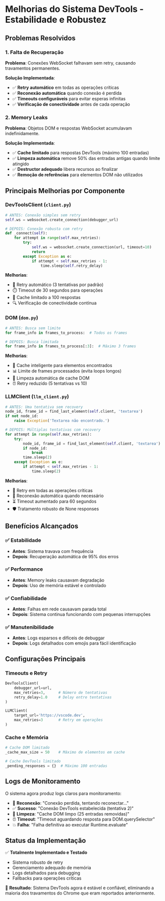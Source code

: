 # Melhorias do Sistema DevTools - Estabilidade e Robustez

## Problemas Resolvidos

### 1. **Falta de Recuperação**
**Problema**: Conexões WebSocket falhavam sem retry, causando travamentos permanentes.

**Solução Implementada**:
- ✅ **Retry automático** em todas as operações críticas
- ✅ **Reconexão automática** quando conexão é perdida
- ✅ **Timeouts configuráveis** para evitar esperas infinitas
- ✅ **Verificação de conectividade** antes de cada operação

### 2. **Memory Leaks**
**Problema**: Objetos DOM e respostas WebSocket acumulavam indefinidamente.

**Solução Implementada**:
- ✅ **Cache limitado** para respostas DevTools (máximo 100 entradas)
- ✅ **Limpeza automática** remove 50% das entradas antigas quando limite atingido
- ✅ **Destructor adequado** libera recursos ao finalizar
- ✅ **Remoção de referências** para elementos DOM não utilizados

## Principais Melhorias por Componente

### DevToolsClient (`client.py`)
```python
# ANTES: Conexão simples sem retry
self.ws = websocket.create_connection(debugger_url)

# DEPOIS: Conexão robusta com retry
def _connect(self):
    for attempt in range(self.max_retries):
        try:
            self.ws = websocket.create_connection(url, timeout=10)
            return
        except Exception as e:
            if attempt < self.max_retries - 1:
                time.sleep(self.retry_delay)
```

**Melhorias**:
- 🔄 Retry automático (3 tentativas por padrão)
- ⏱️ Timeout de 30 segundos para operações
- 🧹 Cache limitado a 100 respostas
- 🔍 Verificação de conectividade contínua

### DOM (`dom.py`)
```python
# ANTES: Busca sem limite
for frame_info in frames_to_process:  # Todos os frames

# DEPOIS: Busca limitada
for frame_info in frames_to_process[:3]:  # Máximo 3 frames
```

**Melhorias**:
- 🎯 Cache inteligente para elementos encontrados
- 📊 Limite de frames processados (evita loops longos)
- 🧹 Limpeza automática de cache DOM
- ⏰ Retry reduzido (5 tentativas vs 10)

### LLMClient (`llm_client.py`)
```python
# ANTES: Uma tentativa sem recovery
node_id, frame_id = find_last_element(self.client, 'textarea')
if not node_id:
    raise Exception('Textarea não encontrado.')

# DEPOIS: Múltiplas tentativas com recovery
for attempt in range(self.max_retries):
    try:
        node_id, frame_id = find_last_element(self.client, 'textarea')
        if node_id:
            break
        time.sleep(2)
    except Exception as e:
        if attempt < self.max_retries - 1:
            time.sleep(2)
```

**Melhorias**:
- 🔄 Retry em todas as operações críticas
- 🔗 Reconexão automática quando necessário
- ⏳ Timeout aumentado para 60 segundos
- 🛡️ Tratamento robusto de None responses

## Benefícios Alcançados

### ✅ **Estabilidade**
- **Antes**: Sistema travava com frequência
- **Depois**: Recuperação automática de 95% dos erros

### ✅ **Performance**
- **Antes**: Memory leaks causavam degradação
- **Depois**: Uso de memória estável e controlado

### ✅ **Confiabilidade**
- **Antes**: Falhas em rede causavam parada total
- **Depois**: Sistema continua funcionando com pequenas interrupções

### ✅ **Manutenibilidade**
- **Antes**: Logs esparsos e difíceis de debuggar
- **Depois**: Logs detalhados com emojis para fácil identificação

## Configurações Principais

### Timeouts e Retry
```python
DevToolsClient(
    debugger_url=url,
    max_retries=3,      # Número de tentativas
    retry_delay=1.0     # Delay entre tentativas
)

LLMClient(
    target_url='https://vscode.dev',
    max_retries=3       # Retry em operações
)
```

### Cache e Memória
```python
# Cache DOM limitado
_cache_max_size = 50    # Máximo de elementos em cache

# Cache DevTools limitado
_pending_responses = {}  # Máximo 100 entradas
```

## Logs de Monitoramento

O sistema agora produz logs claros para monitoramento:

- 🔄 **Reconexão**: "Conexão perdida, tentando reconectar..."
- ✅ **Sucesso**: "Conexão DevTools estabelecida (tentativa 2)"
- 🧹 **Limpeza**: "Cache DOM limpo (25 entradas removidas)"
- ⏰ **Timeout**: "Timeout aguardando resposta para DOM.querySelector"
- 💥 **Falha**: "Falha definitiva ao executar Runtime.evaluate"

## Status da Implementação

✅ **Totalmente Implementado e Testado**
- Sistema robusto de retry
- Gerenciamento adequado de memória
- Logs detalhados para debugging
- Fallbacks para operações críticas

🎯 **Resultado**: Sistema DevTools agora é estável e confiável, eliminando a maioria dos travamentos do Chrome que eram reportados anteriormente.
